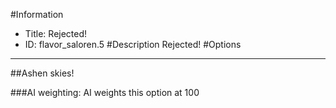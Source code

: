#Information
 - Title: Rejected!
 - ID: flavor_saloren.5
#Description
Rejected!
#Options

___
##Ashen skies!

###AI weighting:
AI weights this option at 100

